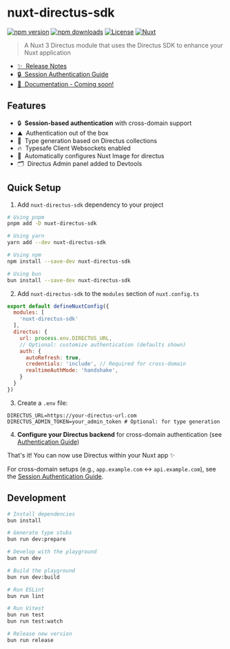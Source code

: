 # nuxt-directus-sdk

[![npm version][npm-version-src]][npm-version-href]
[![npm downloads][npm-downloads-src]][npm-downloads-href]
[![License][license-src]][license-href]
[![Nuxt][nuxt-src]][nuxt-href]

> A Nuxt 3 Directus module that uses the Directus SDK to enhance your Nuxt application

- [✨ &nbsp;Release Notes](/CHANGELOG.md)
- [🔒 &nbsp;Session Authentication Guide](/AUTHENTICATION.md)
- [🔗 &nbsp;Documentation - Coming soon!](http://nuxt-directus-sdk.vercel.app)

## Features

- 🔒 &nbsp;**Session-based authentication** with cross-domain support
- ⛰ &nbsp;Authentication out of the box
- 🚠 &nbsp;Type generation based on Directus collections
- 🔥 &nbsp;Typesafe Client Websockets enabled
- 🌉 &nbsp;Automatically configures Nuxt Image for directus
- 🗂️ &nbsp;Directus Admin panel added to Devtools

## Quick Setup

1. Add `nuxt-directus-sdk` dependency to your project

```bash
# Using pnpm
pnpm add -D nuxt-directus-sdk

# Using yarn
yarn add --dev nuxt-directus-sdk

# Using npm
npm install --save-dev nuxt-directus-sdk

# Using bun
bun install --save-dev nuxt-directus-sdk
```

2. Add `nuxt-directus-sdk` to the `modules` section of `nuxt.config.ts`

```js
export default defineNuxtConfig({
  modules: [
    'nuxt-directus-sdk'
  ],
  directus: {
    url: process.env.DIRECTUS_URL,
    // Optional: customize authentication (defaults shown)
    auth: {
      autoRefresh: true,
      credentials: 'include', // Required for cross-domain
      realtimeAuthMode: 'handshake',
    }
  }
})
```

3. Create a `.env` file:

```env
DIRECTUS_URL=https://your-directus-url.com
DIRECTUS_ADMIN_TOKEN=your_admin_token # Optional: for type generation
```

4. **Configure your Directus backend** for cross-domain authentication (see [Authentication Guide](/AUTHENTICATION.md))

That's it! You can now use Directus within your Nuxt app ✨

For cross-domain setups (e.g., `app.example.com` ↔ `api.example.com`), see the [Session Authentication Guide](/AUTHENTICATION.md).

## Development

```bash
# Install dependencies
bun install

# Generate type stubs
bun run dev:prepare

# Develop with the playground
bun run dev

# Build the playground
bun run dev:build

# Run ESLint
bun run lint

# Run Vitest
bun run test
bun run test:watch

# Release new version
bun run release
```

<!-- Badges -->
[npm-version-src]: https://img.shields.io/npm/v/nuxt-directus-sdk/latest.svg?style=flat&colorA=18181B&colorB=28CF8D
[npm-version-href]: https://npmjs.com/package/nuxt-directus-sdk

[npm-downloads-src]: https://img.shields.io/npm/dm/nuxt-directus-sdk.svg?style=flat&colorA=18181B&colorB=28CF8D
[npm-downloads-href]: https://npmjs.com/package/nuxt-directus-sdk

[license-src]: https://img.shields.io/npm/l/nuxt-directus-sdk.svg?style=flat&colorA=18181B&colorB=28CF8D
[license-href]: https://npmjs.com/package/nuxt-directus-sdk

[nuxt-src]: https://img.shields.io/badge/Nuxt-18181B?logo=nuxt.js
[nuxt-href]: https://nuxt.com
